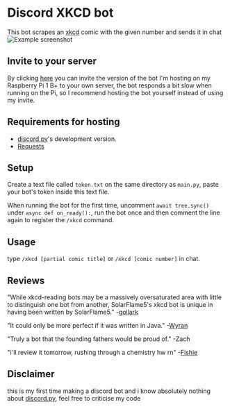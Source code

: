 # Discord XKCD bot
This bot scrapes an [xkcd](https://xkcd.com/) comic with the given number and sends it in chat
![Example screenshot](screenshots/example.png)
## Invite to your server
By clicking [here](https://discord.com/api/oauth2/authorize?client_id=978295243856285747&permissions=274877908992&scope=bot%20applications.commands) you can invite the version of the bot I'm hosting on my Raspberry Pi 1 B+ to your own server, the bot responds a bit slow when running on the Pi, so I recommend hosting the bot yourself instead of using my invite.
## Requirements for hosting
- [discord.py](https://github.com/Rapptz/discord.py)'s development version.
- [Requests](https://github.com/psf/requests)
## Setup
Create a text file called `token.txt` on the same directory as `main.py`, paste your bot's token inside this text file.

When running the bot for the first time, uncomment `await tree.sync()` under `async def on_ready():`, run the bot once and then comment the line again to register the `/xkcd` command.
## Usage
type `/xkcd [partial comic title]` or `/xkcd [comic number]` in chat.
## Reviews
"While xkcd-reading bots may be a massively oversaturated area with little to distinguish one bot from another, SolarFlame5's xkcd bot is unique in having been written by SolarFlame5." -[gollark](https://www.osmarks.net/)

"It could only be more perfect if it was written in Java." -[Wyran](https://github.com/Solarflame5/xkcd-bot/)

"Truly a bot that the founding fathers would be proud of." -Zach

"i'll review it tomorrow, rushing through a chemistry hw rn" -[Fishie](https://github.com/MuhammedAliSolkar)
## Disclaimer
this is my first time making a discord bot and i know absolutely nothing about [discord.py](https://github.com/Rapptz/discord.py), feel free to criticise my code
